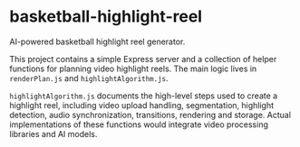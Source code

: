 # basketball-highlight-reel
AI-powered basketball highlight reel generator.

This project contains a simple Express server and a collection of helper
functions for planning video highlight reels. The main logic lives in
`renderPlan.js` and `highlightAlgorithm.js`.

`highlightAlgorithm.js` documents the high-level steps used to create a
highlight reel, including video upload handling, segmentation, highlight
detection, audio synchronization, transitions, rendering and storage.
Actual implementations of these functions would integrate video processing
libraries and AI models.
